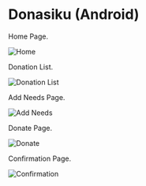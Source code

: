 # Donasiku (Android)

Home Page. 

![Home](https://github.com/vari8/Donasiku-Android/blob/master/screenshots/home.png)

Donation List. 

![Donation List](https://github.com/vari8/Donasiku-Android/blob/master/screenshots/donation%20list.png)

Add Needs Page. 

![Add Needs](https://github.com/vari8/Donasiku-Android/blob/master/screenshots/add%20needs.png)

Donate Page. 

![Donate](https://github.com/vari8/Donasiku-Android/blob/master/screenshots/donate.png)

Confirmation Page. 

![Confirmation](https://github.com/vari8/Donasiku-Android/blob/master/screenshots/confirmation.png)

